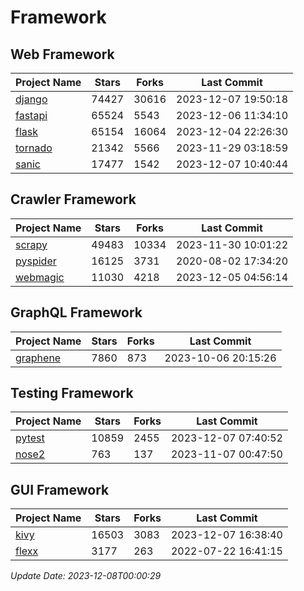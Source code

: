 # Framework

## Web Framework
| Project Name | Stars | Forks | Last Commit |
| ------------ | ----- | ----- | ----------- |
| [django](https://github.com/django/django) | 74427 | 30616 | 2023-12-07 19:50:18 |
| [fastapi](https://github.com/tiangolo/fastapi) | 65524 | 5543 | 2023-12-06 11:34:10 |
| [flask](https://github.com/pallets/flask) | 65154 | 16064 | 2023-12-04 22:26:30 |
| [tornado](https://github.com/tornadoweb/tornado) | 21342 | 5566 | 2023-11-29 03:18:59 |
| [sanic](https://github.com/sanic-org/sanic) | 17477 | 1542 | 2023-12-07 10:40:44 |

## Crawler Framework
| Project Name | Stars | Forks | Last Commit |
| ------------ | ----- | ----- | ----------- |
| [scrapy](https://github.com/scrapy/scrapy) | 49483 | 10334 | 2023-11-30 10:01:22 |
| [pyspider](https://github.com/binux/pyspider) | 16125 | 3731 | 2020-08-02 17:34:20 |
| [webmagic](https://github.com/code4craft/webmagic) | 11030 | 4218 | 2023-12-05 04:56:14 |

## GraphQL Framework
| Project Name | Stars | Forks | Last Commit |
| ------------ | ----- | ----- | ----------- |
| [graphene](https://github.com/graphql-python/graphene) | 7860 | 873 | 2023-10-06 20:15:26 |

## Testing Framework
| Project Name | Stars | Forks | Last Commit |
| ------------ | ----- | ----- | ----------- |
| [pytest](https://github.com/pytest-dev/pytest) | 10859 | 2455 | 2023-12-07 07:40:52 |
| [nose2](https://github.com/nose-devs/nose2) | 763 | 137 | 2023-11-07 00:47:50 |

## GUI Framework
| Project Name | Stars | Forks | Last Commit |
| ------------ | ----- | ----- | ----------- |
| [kivy](https://github.com/kivy/kivy) | 16503 | 3083 | 2023-12-07 16:38:40 |
| [flexx](https://github.com/flexxui/flexx) | 3177 | 263 | 2022-07-22 16:41:15 |

*Update Date: 2023-12-08T00:00:29*